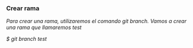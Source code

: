 ### Crear rama ###
*Para crear una rama, utilizaremos el comando git branch. Vamos a crear una rama que llamaremos test*

*$ git branch test*
